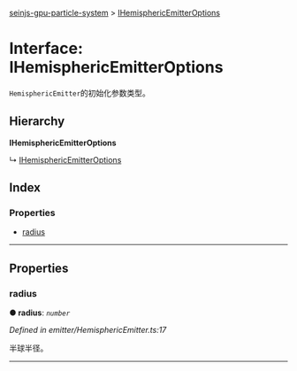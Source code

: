 [seinjs-gpu-particle-system](../README.md) > [IHemisphericEmitterOptions](../interfaces/ihemisphericemitteroptions.md)

# Interface: IHemisphericEmitterOptions

`HemisphericEmitter`的初始化参数类型。

## Hierarchy

**IHemisphericEmitterOptions**

↳  [IHemisphericEmitterOptions](_seinjs_.gpuparticlesystem.ihemisphericemitteroptions.md)

## Index

### Properties

* [radius](ihemisphericemitteroptions.md#radius)

---

## Properties

<a id="radius"></a>

###  radius

**● radius**: *`number`*

*Defined in emitter/HemisphericEmitter.ts:17*

半球半径。

___

